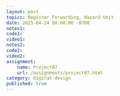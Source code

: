 ```yaml
---
layout: post
topics: Register Forwarding, Hazard Unit
date: 2025-04-24 08:00:00 -0700
notes1: 
code1: 
video1: 
notes2: 
code2: 
video2: 
assignment:
    name: Project07
    url: /assignments/project07.html
category: digital-design
published: true
---
```

